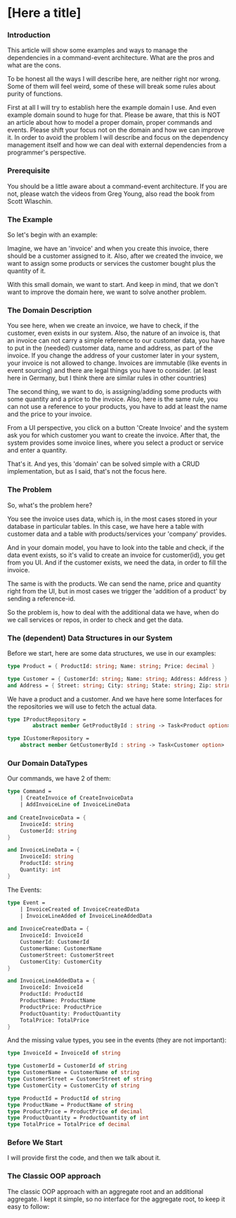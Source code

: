 # [Here a title]

### Introduction

This article will show some examples and ways to manage the dependencies in a command-event architecture. What are the pros and what are the cons.

To be honest all the ways I will describe here, are neither right nor wrong. Some of them will feel weird, some of these will break some rules about purity of functions.

First at all I will try to establish here the example domain I use. And even example domain sound to huge for that.
Please be aware, that this is NOT an article about how to model a proper domain, proper commands and events. Please shift your focus not on the domain and how we can improve it. 
In order to avoid the problem I will describe and focus on the dependency management itself and how we can deal with external dependencies from a programmer's perspective.

### Prerequisite

You should be a little aware about a command-event architecture. If you are not, please watch the videos from Greg Young, also read the book from Scott Wlaschin.


### The Example

So let's begin with an example:

Imagine, we have an 'invoice' and when you create this invoice, there should be a customer assigned to it. Also, after we created the invoice, we want to assign some products or services the customer bought plus the quantity of it.

With this small domain, we want to start. And keep in mind, that we don't want to improve the domain here, we want to solve another problem.

### The Domain Description

You see here, when we create an invoice, we have to check, if the customer, even exists in our system. Also, the nature of an invoice is, that an invoice can not carry a simple reference to our customer data, you have to put in the (needed) customer data, name and address, as part of the invoice.
If you change the address of your customer later in your system, your invoice is not allowed to change. Invoices are immutable (like events in event sourcing) and there are legal things you have to consider. (at least here in Germany, but I think there are similar rules in other countries)

The second thing, we want to do, is assigning/adding some products with some quantity and a price to the invoice. Also, here is the same rule, you can not use a reference to your products, you have to add at least the name and the price to your invoice.

From a UI perspective, you click on a button 'Create Invoice' and the system ask you for which customer you want to create the invoice. After that, the system provides some invoice lines, where you select a product or service and enter a quantity.

That's it. And yes, this 'domain' can be solved simple with a CRUD implementation, but as I said, that's not the focus here.

### The Problem

So, what's the problem here? 

You see the invoice uses data, which is, in the most cases stored in your database in particular tables. In this case, we have here a table with customer data and a table with products/services your 'company' provides.

And in your domain model, you have to look into the table and check, if the data event exists, so it's valid to create an invoice for customer(id), you get from you UI. And if the customer exists, we need the data, in order to fill the invoice.

The same is with the products. We can send the name, price and quantity right from the UI, but in most cases we trigger the 'addition of a product' by sending a reference-id.

So the problem is, how to deal with the additional data we have, when do we call services or repos, in order to check and get the data.


### The (dependent) Data Structures in our System

Before we start, here are some data structures, we use in our examples:
```fsharp
type Product = { ProductId: string; Name: string; Price: decimal }

type Customer = { CustomerId: string; Name: string; Address: Address }
and Address = { Street: string; City: string; State: string; Zip: string }
```

We have a product and a customer.
And we have here some Interfaces for the repositories we will use to fetch the actual data.

```fsharp
type IProductRepository =
        abstract member GetProductById : string -> Task<Product option>

type ICustomerRepository =
    abstract member GetCustomerById : string -> Task<Customer option>
```

### Our Domain DataTypes

Our commands, we have 2 of them:
```fsharp
type Command =
    | CreateInvoice of CreateInvoiceData
    | AddInvoiceLine of InvoiceLineData
    
and CreateInvoiceData = {
    InvoiceId: string
    CustomerId: string 
}

and InvoiceLineData = {
    InvoiceId: string
    ProductId: string
    Quantity: int
}
```

The Events:
```fsharp
type Event =
    | InvoiceCreated of InvoiceCreatedData
    | InvoiceLineAdded of InvoiceLineAddedData
    
and InvoiceCreatedData = {
    InvoiceId: InvoiceId
    CustomerId: CustomerId
    CustomerName: CustomerName
    CustomerStreet: CustomerStreet
    CustomerCity: CustomerCity
}

and InvoiceLineAddedData = {
    InvoiceId: InvoiceId
    ProductId: ProductId
    ProductName: ProductName
    ProductPrice: ProductPrice
    ProductQuantity: ProductQuantity
    TotalPrice: TotalPrice
}
```

And the missing value types, you see in the events (they are not important):
```fsharp
type InvoiceId = InvoiceId of string

type CustomerId = CustomerId of string
type CustomerName = CustomerName of string
type CustomerStreet = CustomerStreet of string
type CustomerCity = CustomerCity of string

type ProductId = ProductId of string
type ProductName = ProductName of string
type ProductPrice = ProductPrice of decimal
type ProductQuantity = ProductQuantity of int
type TotalPrice = TotalPrice of decimal
```

### Before We Start
I will provide first the code, and then we talk about it.


### The Classic OOP approach

The classic OOP approach with an aggregate root and an additional aggregate. I kept it simple, so no interface for the aggregate root, to keep it easy to follow:


